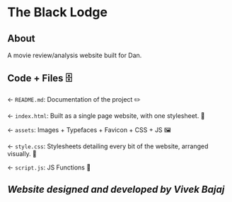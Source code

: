 # ____The Black Lodge____

## About

A movie review/analysis website built for Dan.

## Code + Files 🗄

← `README.md`: Documentation of the project ✏️

← `index.html`: Built as a single page website, with one stylesheet. 📝

← `assets`: Images + Typefaces + Favicon + CSS + JS 🖼

← `style.css`: Stylesheets detailing every bit of the website, arranged visually. 🌈

← `script.js`: JS Functions 👾


## ___Website designed and developed by Vivek Bajaj___

